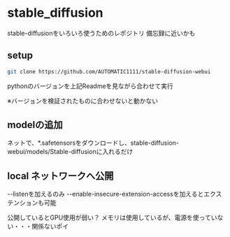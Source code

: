 # stable_diffusion
stable-diffusionをいろいろ使うためのレポジトリ
備忘録に近いかも

## setup
```bash
git clone https://github.com/AUTOMATIC1111/stable-diffusion-webui
```
pythonのバージョンを上記Readmeを見ながら合わせて実行

※バージョンを検証されたものに合わせないと動かない

## modelの追加
ネットで、*.safetensorsをダウンロードし、stable-diffusion-webui/models/Stable-diffusionに入れるだけ

## local ネットワークへ公開
--listenを加えるのみ
--enable-insecure-extension-accessを加えるとエクステンションも可能

公開しているとGPU使用が弱い？
メモリは使用しているが、電源を使っていない・・・関係ないポイ